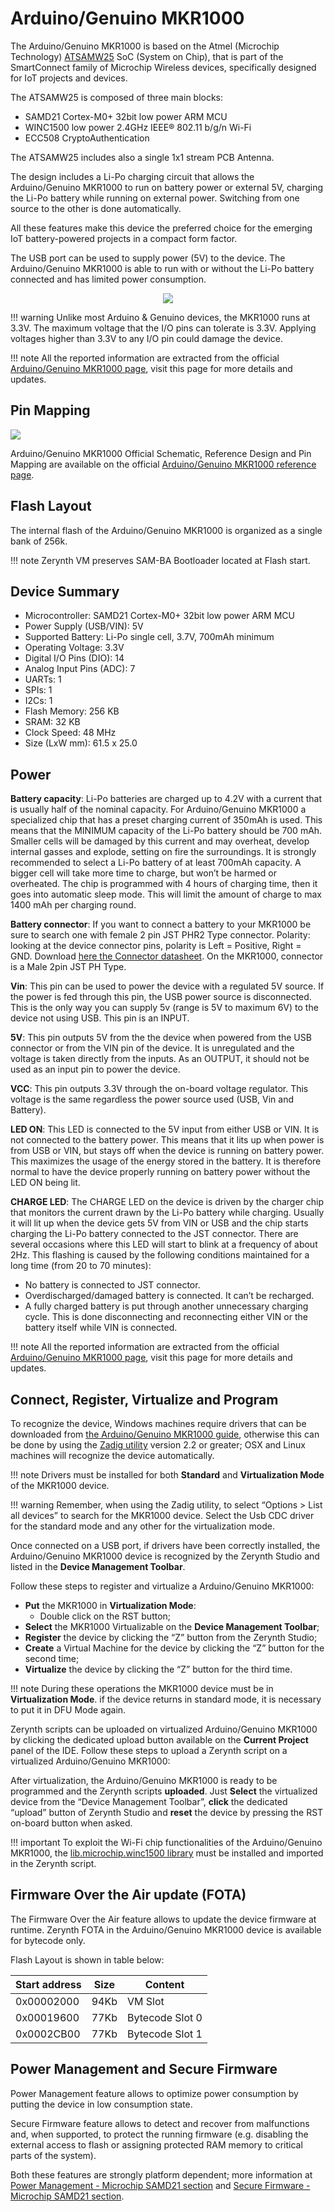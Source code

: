 # Arduino/Genuino MKR1000

The Arduino/Genuino MKR1000 is based on the Atmel (Microchip Technology) [ATSAMW25](http://www.microchip.com/wwwproducts/en/ATSAMW25) SoC (System on Chip), that is part of the SmartConnect family of Microchip Wireless devices, specifically designed for IoT projects and devices.

The ATSAMW25 is composed of three main blocks:

* SAMD21 Cortex-M0+ 32bit low power ARM MCU
* WINC1500 low power 2.4GHz IEEE® 802.11 b/g/n Wi-Fi
* ECC508 CryptoAuthentication

The ATSAMW25 includes also a single 1x1 stream PCB Antenna.

The design includes a Li-Po charging circuit that allows the Arduino/Genuino MKR1000 to run on battery power or external 5V, charging the Li-Po battery while running on external power. Switching from one source to the other is done automatically.

All these features make this device the preferred choice for the emerging IoT battery-powered projects in a compact form factor.

The USB port can be used to supply power (5V) to the device.
The Arduino/Genuino MKR1000 is able to run with or without the Li-Po battery connected and has limited power consumption.

<p style="text-align:center;"><img src="img/mkr1000.jpg"></p>

!!! warning
	Unlike most Arduino & Genuino devices, the MKR1000 runs at 3.3V. The maximum voltage that the I/O pins can tolerate is 3.3V. Applying voltages higher than 3.3V to any I/O pin could damage the device.

!!! note
	All the reported information are extracted from the official [Arduino/Genuino MKR1000 page](http://www.arduino.cc/en/Main/ArduinoMKR1000), visit this page for more details and updates.

## Pin Mapping

![](img/Arduino_MKR1000_pin_io.png)

Arduino/Genuino MKR1000 Official Schematic, Reference Design and Pin Mapping are available on the official [Arduino/Genuino MKR1000 reference page](http://www.arduino.cc/en/Main/ArduinoMKR1000).

## Flash Layout

The internal flash of the Arduino/Genuino MKR1000 is organized as a single bank of 256k.

!!! note
	Zerynth VM preserves SAM-BA Bootloader located at Flash start.

## Device Summary


* Microcontroller: SAMD21 Cortex-M0+ 32bit low power ARM MCU
* Power Supply (USB/VIN): 5V
* Supported Battery: Li-Po single cell, 3.7V, 700mAh minimum
* Operating Voltage: 3.3V
* Digital I/O Pins (DIO): 14
* Analog Input Pins (ADC): 7
* UARTs: 1
* SPIs: 1
* I2Cs: 1
* Flash Memory: 256 KB
* SRAM: 32 KB
* Clock Speed: 48 MHz
* Size (LxW mm): 61.5 x 25.0

## Power

**Battery capacity**:
Li-Po batteries are charged up to 4.2V with a current that is usually half of the nominal capacity. For Arduino/Genuino MKR1000 a specialized chip that has a preset charging current of 350mAh is used. This means that the MINIMUM capacity of the Li-Po battery should be 700 mAh. Smaller cells will be damaged by this current and may overheat, develop internal gasses and explode, setting on fire the surroundings. It is strongly recommended to select a Li-Po battery of at least 700mAh capacity.
A bigger cell will take more time to charge, but won’t be harmed or overheated. The chip is programmed with 4 hours of charging time, then it goes into automatic sleep mode. This will limit the amount of charge to max 1400 mAh per charging round.

**Battery connector**:
If you want to connect a battery to your MKR1000 be sure to search one with female 2 pin JST PHR2 Type connector.
Polarity: looking at the device connector pins, polarity is Left = Positive, Right = GND.
Download [here the Connector datasheet](http://www.jst-mfg.com/product/pdf/eng/ePH.pdf). On the MKR1000, connector is a Male 2pin JST PH Type.

**Vin**:
This pin can be used to power the device with a regulated 5V source. If the power is fed through this pin, the USB power source is disconnected. This is the only way you can supply 5v (range is 5V to maximum 6V) to the device not using USB. This pin is an INPUT.

**5V**:
This pin outputs 5V from the the device when powered from the USB connector or from the VIN pin of the device. It is unregulated and the voltage is taken directly from the inputs. As an OUTPUT, it should not be used as an input pin to power the device.

**VCC**:
This pin outputs 3.3V through the on-board voltage regulator. This voltage is the same regardless the power source used (USB, Vin and Battery).

**LED ON**:
This LED is connected to the 5V input from either USB or VIN. It is not connected to the battery power. This means that it lits up when power is from USB or VIN, but stays off when the device is running on battery power. This maximizes the usage of the energy stored in the battery. It is therefore normal to have the device properly running on battery power without the LED ON being lit.

**CHARGE LED**:
The CHARGE LED on the device is driven by the charger chip that monitors the current drawn by the Li-Po battery while charging. Usually it will lit up when the device gets 5V from VIN or USB and the chip starts charging the Li-Po battery connected to the JST connector.
There are several occasions where this LED will start to blink at a frequency of about 2Hz.
This flashing is caused by the following conditions maintained for a long time (from 20 to 70 minutes):


* No battery is connected to JST connector.
* Overdischarged/damaged battery is connected. It can’t be recharged.
* A fully charged battery is put through another unnecessary charging cycle. This is done disconnecting and reconnecting either VIN or the battery itself while VIN is connected.

!!! note
	All the reported information are extracted from the official [Arduino/Genuino MKR1000 page](http://www.arduino.cc/en/Main/ArduinoMKR1000), visit this page for more details and updates.

## Connect, Register, Virtualize and Program

To recognize the device, Windows machines require drivers that can be downloaded from [the Arduino/Genuino MKR1000 guide](https://www.arduino.cc/en/Guide/MKR1000), otherwise this can be done by using the [Zadig utility](http://zadig.akeo.ie/) version 2.2 or greater; OSX and Linux machines will recognize the device automatically.

!!! note
	Drivers must be installed for both **Standard** and **Virtualization Mode** of the MKR1000 device.

!!! warning
	Remember, when using the Zadig utility, to select “Options > List all devices” to search for the MKR1000 device. Select the Usb CDC driver for the standard mode and any other for the virtualization mode.

Once connected on a USB port, if drivers have been correctly installed, the Arduino/Genuino MKR1000 device is recognized by the Zerynth Studio and listed in the **Device Management Toolbar**.

Follow these steps to register and virtualize a Arduino/Genuino MKR1000:

* **Put** the MKR1000 in **Virtualization Mode**:
    * Double click on the RST button;
* **Select** the MKR1000 Virtualizable on the **Device Management Toolbar**;
* **Register** the device by clicking the “Z” button from the Zerynth Studio;
* **Create** a Virtual Machine for the device by clicking the “Z” button for the second time;
* **Virtualize** the device by clicking the “Z” button for the third time.

!!! note
	During these operations the MKR1000 device must be in **Virtualization Mode**. if the device returns in standard mode, it is necessary to put it in DFU Mode again.

Zerynth scripts can be uploaded on virtualized Arduino/Genuino MKR1000 by clicking the dedicated upload button available on the **Current Project** panel of the IDE.
Follow these steps to upload a Zerynth script on a virtualized Arduino/Genuino MKR1000:

After virtualization, the Arduino/Genuino MKR1000 is ready to be programmed and the  Zerynth scripts **uploaded**. Just **Select** the virtualized device from the “Device Management Toolbar”, **click** the dedicated “upload” button of Zerynth Studio and **reset** the device by pressing the RST on-board button when asked.

!!! important
    To exploit the Wi-Fi chip functionalities of the Arduino/Genuino MKR1000, the [lib.microchip.winc1500 library](/latest/reference/libs/microchip/winc1500/docs/) must be installed and imported in the Zerynth script.

## Firmware Over the Air update (FOTA)

The Firmware Over the Air feature allows to update the device firmware at runtime. Zerynth FOTA in the Arduino/Genuino MKR1000 device is available for bytecode only.

Flash Layout is shown in table below:

| Start address | Size | Content         |
|---------------|------|-----------------|
| 0x00002000    | 94Kb | VM Slot         |
| 0x00019600    | 77Kb | Bytecode Slot 0 |
| 0x0002CB00    | 77Kb | Bytecode Slot 1 |

## Power Management and Secure Firmware

Power Management feature allows to optimize power consumption by putting the device in low consumption state.

Secure Firmware feature allows to detect and recover from malfunctions and, when supported, to protect the running firmware (e.g. disabling the external access to flash or assigning protected RAM memory to critical parts of the system).

Both these features are strongly platform dependent; more information at [Power Management - Microchip SAMD21 section](/latest/reference/core/stdlib/docs/pwr/#power-management-for-microchip-samd21) and [Secure Firmware - Microchip SAMD21 section](/latest/reference/core/stdlib/docs/sfw/#watchdogs-for-microchip-samd21).
